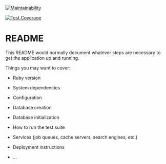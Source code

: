 [![Maintainability](https://api.codeclimate.com/v1/badges/6a92c16c3f7fb23acfac/maintainability)](https://codeclimate.com/github/marcelotoledo5000/ubs_finder/maintainability)

[![Test Coverage](https://api.codeclimate.com/v1/badges/6a92c16c3f7fb23acfac/test_coverage)](https://codeclimate.com/github/marcelotoledo5000/ubs_finder/test_coverage)

# README

This README would normally document whatever steps are necessary to get the
application up and running.

Things you may want to cover:

* Ruby version

* System dependencies

* Configuration

* Database creation

* Database initialization

* How to run the test suite

* Services (job queues, cache servers, search engines, etc.)

* Deployment instructions

* ...
